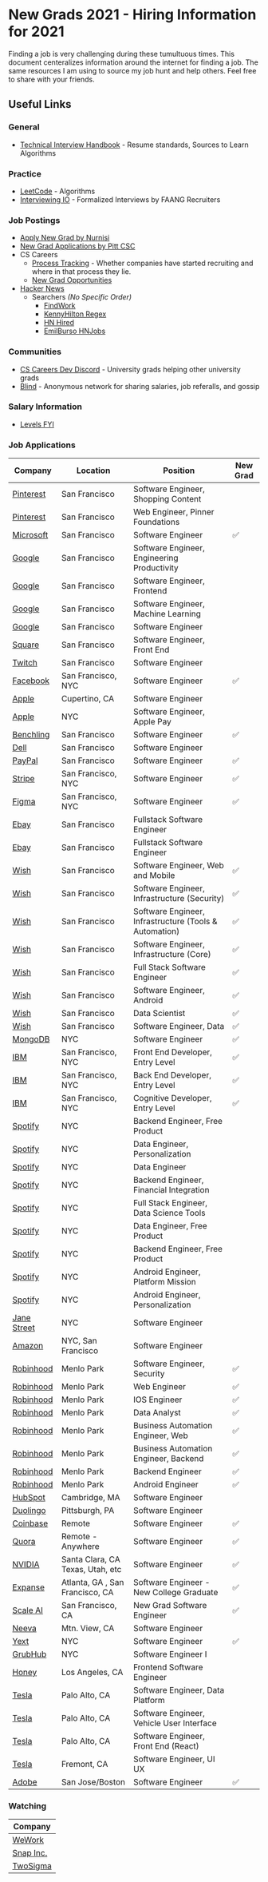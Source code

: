 # New Grads 2021 - **Hiring Information for 2021**
Finding a job is very challenging during these tumultuous times. This document centeralizes information around the internet for finding a job. The same resources I am using to source my job hunt and help others. Feel free to share with your friends. 

## Useful Links
### General
 - [Technical Interview Handbook](https://yangshun.github.io/tech-interview-handbook/introduction) - Resume standards, Sources to Learn Algorithms

### Practice
 - [LeetCode](https://leetcode.com/) - Algorithms
 - [Interviewing IO](https://interviewing.io/) - Formalized Interviews by FAANG Recruiters

### Job Postings
 - [Apply New Grad by Nurnisi](https://github.com/nurnisi/apply-new-grad)
 - [New Grad Applications by Pitt CSC](https://github.com/Pitt-CSC/NewGrad-2021)
 - CS Careers
    - [Process Tracking](https://docs.google.com/spreadsheets/u/1/d/1eyHEKQBgqqXqdVpX2ZndVxmZjCq4m68nBLi5X0MhEX8/edit) - Whether companies have started recruiting and where in that process they lie.
    - [New Grad Opportunities](https://github.com/cscareers-dev/2021-new-grad)
 - [Hacker News](https://hn.algolia.com/?dateRange=all&page=0&prefix=true&query=%22Ask%20HN%3A%20who%20is%20hiring%3F%22%2020&sort=byDate&type=story)
    - Searchers *(No Specific Order)*
        - [FindWork](https://findwork.dev/?source=hn)
        - [KennyHilton Regex](https://kennytilton.github.io/whoishiring/)
        - [HN Hired](https://djqyo3vqv2.execute-api.us-west-1.amazonaws.com/latest/)
        - [EmilBurso HNJobs](https://hnjobs.emilburzo.com/)

### Communities
 - [CS Careers Dev Discord](https://cscareers.dev/) - University grads helping other university grads
 - [Blind](https://www.teamblind.com/) - Anonymous network for sharing salaries, job referalls, and gossip

### Salary Information
 - [Levels FYI](https://www.levels.fyi/)
 
### Job Applications

| Company       | Location       | Position                               | New Grad |
|---------------|----------------|----------------------------------------|----------|
| [Pinterest](https://www.pinterestcareers.com/jobs/software-engineer-shopping-content-san-francisco-california-united-states) | San Francisco | Software Engineer, Shopping Content |
| [Pinterest](https://www.pinterestcareers.com/jobs/web-engineer-pinner-foundations-san-francisco-california-united-states) | San Francisco | Web Engineer, Pinner Foundations |
| [Microsoft](https://careers.microsoft.com/students/us/en/job/870956/Full-Time-Opportunities-for-Students-and-Recent-Graduates-Software-Engineer) | San Francisco | Software Engineer | ✅ |
| [Google](https://careers.google.com/jobs/results/72445869200155334-software-engineer-engineering-productivity/?company=Google&company=Google%20Fiber&company=YouTube&employment_type=FULL_TIME&hl=en_US&jlo=en_US&location=San%20Francisco,%20CA,%20USA&q=software%20engineer&sort_by=relevance) | San Francisco | Software Engineer, Engineering Productivity |
| [Google](https://careers.google.com/jobs/results/129174759318397638-software-engineer-front-end/?company=Google&company=Google%20Fiber&company=YouTube&employment_type=FULL_TIME&hl=en_US&jlo=en_US&location=San%20Francisco,%20CA,%20USA&q=software%20engineer&sort_by=relevance) | San Francisco | Software Engineer, Frontend |
| [Google](https://careers.google.com/jobs/results/91589053834502854-software-engineer-machine-learning/?company=Google&company=Google%20Fiber&company=YouTube&employment_type=FULL_TIME&hl=en_US&jlo=en_US&location=San%20Francisco,%20CA,%20USA&q=software%20engineer&sort_by=relevance)| San Francisco | Software Engineer, Machine Learning |
| [Google](https://careers.google.com/jobs/results/82652223323939526-software-engineer/?company=Google&company=Google%20Fiber&company=YouTube&employment_type=FULL_TIME&hl=en_US&jlo=en_US&location=San%20Francisco,%20CA,%20USA&q=software%20engineer&sort_by=relevance) | San Francisco | Software Engineer |
| [Square ](https://www.linkedin.com/jobs/view/software-engineer-frontend-buyer-payment-experiences-at-square-1995031325/?utm_campaign=google_jobs_apply&utm_source=google_jobs_apply&utm_medium=organic) | San Francisco | Software Engineer, Front End |
| [Twitch](https://www.linkedin.com/jobs/view/1991616417/) | San Francisco | Software Engineer |
| [Facebook](https://www.facebook.com/careers/jobs/1559217084255670/?location=New%20York%2C%20NY&utm_campaign=google_jobs_apply&utm_source=google_jobs_apply&utm_medium=organic) | San Francisco, NYC | Software Engineer | ✅ |
| [Apple](https://www.linkedin.com/jobs/view/1991637281/?alternateChannel=paview) | Cupertino, CA | Software Engineer |
| [Apple](https://jobs.apple.com/en-us/details/200183954/software-engineer-apple-pay) | NYC | Software Engineer, Apple Pay |
| [Benchling](https://www.benchling.com/careers/?gh_jid=2235318#detail) | San Francisco | Software Engineer | ✅ |
| [Dell](https://jobs.dell.com/job/san-francisco/software-engineer/375/17206116?utm_campaign=google_jobs_apply&utm_source=google_jobs_apply&utm_medium=organic) | San Francisco | Software Engineer |
| [PayPal](https://wd1.myworkdaysite.com/recruiting/paypal/jobs/job/San-Jose-CA/Software-Engineer---University-Graduate_R0057736?source=PayPalJobs) | San Francisco | Software Engineer | ✅ |
| [Stripe](https://stripe.com/jobs/listing/2021-new-grad-engineer/2162716) | San Francisco, NYC | Software Engineer | ✅ |  
| [Figma](https://jobs.lever.co/figma/31f60538-9c04-4dd3-821d-7980370f9be3) | San Francisco, NYC | Software Engineer | ✅ |
| [Ebay](https://jobs.ebayinc.com/search-jobs?ac=44359) | San Francisco | Fullstack Software Engineer |
| [Ebay](https://jobs.ebayinc.com/job/san-jose/software-engineer/403/1054728320) | San Francisco | Fullstack Software Engineer |
| [Wish](https://jobs.smartrecruiters.com/Wish/743999718632673) | San Francisco | Software Engineer, Web and Mobile | ✅ |
| [Wish](https://jobs.smartrecruiters.com/Wish/743999718269798) | San Francisco | Software Engineer, Infrastructure (Security) | ✅ |
| [Wish](https://jobs.smartrecruiters.com/Wish/743999718269729) | San Francisco | Software Engineer, Infrastructure (Tools & Automation) | ✅ |
| [Wish](https://jobs.smartrecruiters.com/Wish/743999718269695) | San Francisco | Software Engineer, Infrastructure (Core) | ✅ |
| [Wish](https://jobs.smartrecruiters.com/Wish/743999718157952) | San Francisco | Full Stack Software Engineer | ✅ |
| [Wish](https://jobs.smartrecruiters.com/Wish/743999717569944) | San Francisco | Software Engineer, Android | ✅ |
| [Wish](https://jobs.smartrecruiters.com/Wish/743999717412768) | San Francisco | Data Scientist | ✅ |
| [Wish](https://jobs.smartrecruiters.com/Wish/743999717245359) | San Francisco | Software Engineer, Data | ✅ |
| [MongoDB](https://www.mongodb.com/careers/jobs/2309034?utm_campaign=google_jobs_apply&utm_source=google_jobs_apply&utm_medium=organic) | NYC | Software Engineer | ✅ |
| [IBM](https://careers.ibm.com/ShowJob/Id/961830/Entry-Level-Front-End-Developer-2021/) | San Francisco, NYC | Front End Developer, Entry Level | ✅ |
| [IBM](https://careers.ibm.com/ShowJob/Id/961979/Entry-Level-Back-End-Developer-2021/) | San Francisco, NYC | Back End Developer, Entry Level | ✅ |
| [IBM](https://careers.ibm.com/ShowJob/Id/961984/Entry-Level-Cognitive-Developer-2021/?lang=en) | San Francisco, NYC | Cognitive Developer, Entry Level | ✅ |
| [Spotify](https://www.linkedin.com/jobs/view/backend-engineer-free-product-at-spotify-2005145757/?utm_campaign=google_jobs_apply&utm_source=google_jobs_apply&utm_medium=organic) | NYC | Backend Engineer, Free Product |
| [Spotify](https://www.spotifyjobs.com/job/data-engineer-personalization/) | NYC | Data Engineer, Personalization |
| [Spotify](https://www.spotifyjobs.com/job/senior-data-engineer-3/) | NYC | Data Engineer |
| [Spotify](https://www.spotifyjobs.com/job/backend-engineer-financial-integrations-and-tools/) | NYC | Backend Engineer, Financial Integration |
| [Spotify](https://www.spotifyjobs.com/job/full-stack-engineer-data-science-tools-insights-platform/) | NYC | Full Stack Engineer, Data Science Tools |
| [Spotify](https://www.spotifyjobs.com/job/data-engineer-free-product/) | NYC | Data Engineer, Free Product |
| [Spotify](https://www.spotifyjobs.com/job/backend-engineer-free-product/) | NYC | Backend Engineer, Free Product |
| [Spotify](https://www.spotifyjobs.com/job/android-engineer-platform-mission-2/) | NYC | Android Engineer, Platform Mission |
| [Spotify](https://www.spotifyjobs.com/job/android-engineer-personalization/) | NYC | Android Engineer, Personalization |
| [Jane Street](https://www.janestreet.com/join-jane-street/position/4743431002/) | NYC | Software Engineer |
| [Amazon](https://www.amazon.jobs/en/jobs/1153724/software-development-engineer) | NYC, San Francisco | Software Engineer |
| [Robinhood](https://boards.greenhouse.io/robinhood/jobs/2214433) | Menlo Park | Software Engineer, Security | ✅ |
| [Robinhood](https://boards.greenhouse.io/robinhood/jobs/2214452) | Menlo Park | Web Engineer | ✅ |
| [Robinhood](https://boards.greenhouse.io/robinhood/jobs/2214244) | Menlo Park | IOS Engineer | ✅ |
| [Robinhood](https://boards.greenhouse.io/robinhood/jobs/2267832) | Menlo Park | Data Analyst | ✅ |
| [Robinhood](https://boards.greenhouse.io/robinhood/jobs/2274767) | Menlo Park | Business Automation Engineer, Web | ✅ |
| [Robinhood](https://boards.greenhouse.io/robinhood/jobs/2214234) | Menlo Park | Business Automation Engineer, Backend | ✅ |
| [Robinhood](https://boards.greenhouse.io/robinhood/jobs/2214220) | Menlo Park | Backend Engineer | ✅ |
| [Robinhood](https://boards.greenhouse.io/robinhood/jobs/2223637) | Menlo Park | Android Engineer | ✅ |
| [HubSpot](https://boards.greenhouse.io/embed/job_app?token=844714&gh_src=PittCSC) | Cambridge, MA | Software Engineer |
| [Duolingo](https://boards.greenhouse.io/duolingo/jobs/4821271002) | Pittsburgh, PA | Software Engineer |
| [Coinbase](https://www.coinbase.com/careers/positions/1724688) | Remote | Software Engineer | ✅ |
| [Quora](https://boards.greenhouse.io/quora2/jobs/4810866002?utm_campaign=google_jobs_apply&utm_source=google_jobs_apply&utm_medium=organic) | Remote - Anywhere |Software Engineer | ✅ | 
| [NVIDIA](https://nvidia.wd5.myworkdayjobs.com/en-US/UniversityJobs/job/US-MA-Westford/Verification-Engineer---New-College-Grad_JR1924728) | Santa Clara, CA Texas, Utah, etc | Software Engineer | ✅ |
| [Expanse](https://boards.greenhouse.io/embed/job_app?token=4803222002) | Atlanta, GA , San Francisco, CA | Software Engineer - New College Graduate| ✅ |
| [Scale AI](https://jobs.lever.co/scaleai/41e05b90-7e65-4dac-8676-50be9c1afc27) |San Francisco, CA | New Grad Software Engineer| ✅ |
| [Neeva](https://jobs.lever.co/neeva/d95ffe9a-0717-49a0-be61-e59c5bf01b49) | Mtn. View, CA | Software Engineer |
| [Yext](https://boards.greenhouse.io/yext/jobs/2290402?gh_src=iq6m01) | NYC | Software Engineer | ✅ |
| [GrubHub](https://careers-grubhub.icims.com/jobs/10296/software-engineer-i/job?iis=The+Muse&iisn=The+Muse&mode=job&mobile=false&width=990&height=500&bga=true&needsRedirect=false&jan1offset=-300&jun1offset=-240) | NYC | Software Engineer I |
| [Honey](https://jobsearch.paypal-corp.com/en-US/job/frontend-engineer/J3R04J6H4TTBYPQ6P3F) | Los Angeles, CA | Frontend Software Engineer |
| [Tesla](https://www.tesla.com/careers/job/software-engineerdataplatform-40000) | Palo Alto, CA | Software Engineer, Data Platform |
| [Tesla](https://www.tesla.com/careers/job/software-engineervehicleuserinterface-42689) | Palo Alto, CA | Software Engineer, Vehicle User Interface |
| [Tesla](https://www.tesla.com/careers/job/software-engineerfrontendreact-45988) | Palo Alto, CA | Software Engineer, Front End (React) |
| [Tesla](https://www.tesla.com/careers/job/software-engineer-ui-ux-52632) | Fremont, CA | Software Engineer, UI UX |
| [Adobe](https://adobe.wd5.myworkdayjobs.com/en-US/external_university/job/Boston/Software-Engineer---Java-Infra_87001) | San Jose/Boston | Software Engineer |✅ | 
### Watching

| Company       | 
|---------------|
| [WeWork](https://careers.wework.com/job-search-results/?category=Technology&location=USA&country=US&radius=25) | 
| [Snap Inc.](https://www.snap.com/jobs/?roles=Engineering&types=Regular)|
| [TwoSigma](https://careers.twosigma.com/careers/SearchJobs/new%20grad)|
